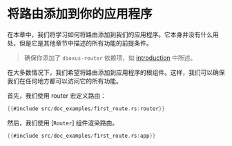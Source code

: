 # 将路由添加到你的应用程序

在本章中，我们将学习如何将路由添加到我们的应用程序。它本身并没有什么用处，但是它是其他章节中描述的所有功能的前提条件。

> 确保你添加了 `dioxus-router` 依赖项，如 [introduction](../index.md) 中所述。

在大多数情况下，我们希望将路由添加到应用程序的根组件。这样，我们可以确保我们在任何地方都可以访问它的所有功能。

首先，我们使用 router 宏定义路由：

```rust
{{#include src/doc_examples/first_route.rs:router}}
```

然后，我们使用 [`Router`] 组件渲染路由。

```rust
{{#include src/doc_examples/first_route.rs:app}}
```